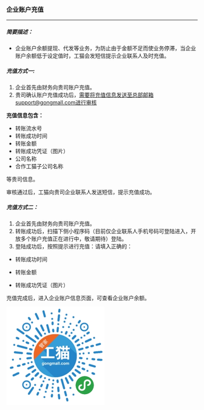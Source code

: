 ### 企业账户充值

---

##### 简要描述：

* 企业账户余额提现、代发等业务，为防止由于金额不足而使业务停滞，当企业账户余额低于设定值时，工猫会发短信提示企业联系人及时充值。

##### 充值方式一:

1. 企业首先由财务向贵司账户充值。
2. 贵司确认账户充值成功后，需要将充值信息发送至总部邮箱support@gongmall.com进行审核

**充值信息包含：**

* 转账流水号
* 转账成功时间
* 转账金额
* 转账成功凭证（图片）
* 公司名称
* 合作工猫子公司名称

等贵司信息。

审核通过后，工猫向贵司企业联系人发送短信，提示充值成功。

##### 充值方式二：

1. 企业首先由财务向贵司账户充值。
2. 转账成功后，扫描下侧小程序码（目前仅企业联系人手机号码可登陆进入，开放多个账户充值正在进行中，敬请期待）登陆。
3. 登陆成功后，按照提示进行充值：请填入正确的：

* 转账成功时间

* 转账金额

* 转账成功凭证（图片）

充值完成后，进入企业账户信息页面，可查看企业账户余额。

![](/assets/import.png)

